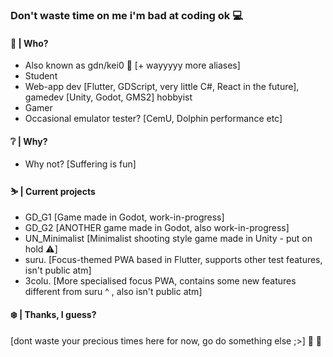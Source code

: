 ### Don't waste time on me i'm bad at coding ok 💻

#### 🍵 | Who?
- Also known as gdn/kei0  🍵 [+ wayyyyy more aliases]
- Student 
- Web-app dev [Flutter, GDScript, very little C#, React in the future], gamedev [Unity, Godot, GMS2] hobbyist 
- Gamer 
- Occasional emulator tester? [CemU, Dolphin performance etc] 

#### ❔ | Why?
- Why not? [Suffering is fun]

#### ⛷ | Current projects 
- GD_G1 [Game made in Godot, work-in-progress]
- GD_G2 [ANOTHER game made in Godot, also work-in-progress]
- UN_Minimalist [Minimalist shooting style game made in Unity - put on hold ⚠️] 
- suru. [Focus-themed PWA based in Flutter, supports other test features, isn't public atm] 
- 3colu. [More specialised focus PWA, contains some new features different from suru ^ , also isn't public atm] 

#### ❄️ | Thanks, I guess? 
[dont waste your precious times here for now, go do something else ;>] 🍵 🥛

<!--
**Gdn92/Gdn92** is a ✨ _special_ ✨ repository because its `README.md` (this file) appears on your GitHub profile.

Here are some ideas to get you started:

- 🔭 I’m currently working on ...
- 🌱 I’m currently learning ...
- 👯 I’m looking to collaborate on ...
- 🤔 I’m looking for help with ...
- 💬 Ask me about ...
- 📫 How to reach me: ...
- 😄 Pronouns: ...
- ⚡ Fun fact: ...
-->
